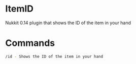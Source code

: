 # ItemID
Nukkit 0.14 plugin that shows the ID of the item in your hand

# Commands

```bash
/id - Shows the ID of the item in your hand
```
